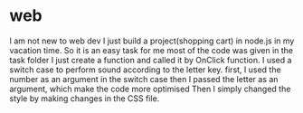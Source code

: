 # web


I am not new to web dev I just build a project(shopping cart) in node.js in my vacation time. So it is an easy task for me most of the code was given in the task folder I just create a  function and called it by OnClick function. I used a switch case to perform sound according to the letter key. first, I used the number as an argument in the switch case then I passed the letter as an argument, which make the code more optimised  Then I simply changed the style by making changes in the CSS file.

